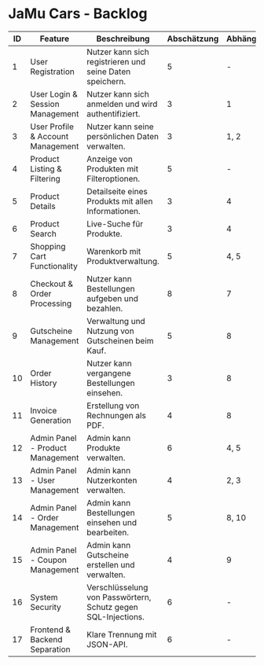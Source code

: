 # JaMu Cars - Backlog

| ID  | Feature                           | Beschreibung                                             | Abschätzung | Abhängigkeiten  | Tags                    |
|-----|-----------------------------------|----------------------------------------------------------|-------------|-----------------|-------------------------|
| 1   | User Registration                 | Nutzer kann sich registrieren und seine Daten speichern. | 5           | -               | frontend, auth          |
| 2   | User Login & Session Management   | Nutzer kann sich anmelden und wird authentifiziert.      | 3           | 1               | frontend, backend, auth |
| 3   | User Profile & Account Management | Nutzer kann seine persönlichen Daten verwalten.          | 3           | 1, 2            | frontend, backend       |
| 4   | Product Listing & Filtering       | Anzeige von Produkten mit Filteroptionen.                | 5           | -               | frontend                |
| 5   | Product Details                   | Detailseite eines Produkts mit allen Informationen.      | 3           | 4               | frontend                |
| 6   | Product Search                    | Live-Suche für Produkte.                                | 3           | 4               | frontend, backend       |
| 7   | Shopping Cart Functionality       | Warenkorb mit Produktverwaltung.                         | 5           | 4, 5            | frontend, backend       |
| 8   | Checkout & Order Processing       | Nutzer kann Bestellungen aufgeben und bezahlen.         | 8           | 7               | frontend, backend, payment |
| 9   | Gutscheine Management             | Verwaltung und Nutzung von Gutscheinen beim Kauf.        | 5           | 8               | backend, payment        |
| 10  | Order History                     | Nutzer kann vergangene Bestellungen einsehen.            | 3           | 8               | frontend, backend       |
| 11  | Invoice Generation                | Erstellung von Rechnungen als PDF.                       | 4           | 8               | backend, finance        |
| 12  | Admin Panel - Product Management  | Admin kann Produkte verwalten.                           | 6           | 4, 5            | backend, admin          |
| 13  | Admin Panel - User Management     | Admin kann Nutzerkonten verwalten.                       | 4           | 2, 3            | backend, admin          |
| 14  | Admin Panel - Order Management    | Admin kann Bestellungen einsehen und bearbeiten.        | 5           | 8, 10           | backend, admin          |
| 15  | Admin Panel - Coupon Management   | Admin kann Gutscheine erstellen und verwalten.           | 4           | 9               | backend, admin          |
| 16  | System Security                   | Verschlüsselung von Passwörtern, Schutz gegen SQL-Injections. | 6       | -               | security, backend       |
| 17  | Frontend & Backend Separation     | Klare Trennung mit JSON-API.                             | 6           | -               | architecture            |
